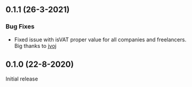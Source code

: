 ## 0.1.1 (26-3-2021)

### Bug Fixes

* Fixed issue with isVAT proper value for all companies and freelancers. Big thanks to [jvoj](https://github.com/jvoj) 

## 0.1.0 (22-8-2020)

Initial release